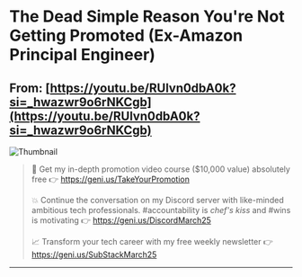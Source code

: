 # The Dead Simple Reason You're Not Getting Promoted (Ex-Amazon Principal Engineer)
From: [https://youtu.be/RUlvn0dbA0k?si=_hwazwr9o6rNKCgb](https://youtu.be/RUlvn0dbA0k?si=_hwazwr9o6rNKCgb)
---

![Thumbnail](https://i.ytimg.com/vi/RUlvn0dbA0k/hqdefault.jpg?sqp=-oaymwEjCNACELwBSFryq4qpAxUIARUAAAAAGAElAADIQj0AgKJDeAE=&rs=AOn4CLBSG8GJ85is3BdSo2gl7dpuKWETRA)

> 🚀 Get my in-depth promotion video course ($10,000 value) absolutely free 👉  https://geni.us/TakeYourPromotion
>
>
>💥 Continue the conversation on my Discord server with like-minded ambitious tech professionals. #accountability is *chef's kiss* and #wins is motivating 👉 https://geni.us/DiscordMarch25
>
>📈 Transform your tech career with my free weekly newsletter 👉 https://geni.us/SubStackMarch25
---



